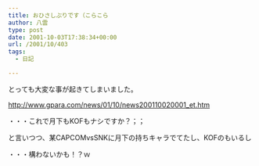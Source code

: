 ```yaml
---
title: おひさしぶりです（こらこら
author: 八雲
type: post
date: 2001-10-03T17:38:34+00:00
url: /2001/10/403
tags:
  - 日記

---
```

とっても大変な事が起きてしまいました。

http://www.gpara.com/news/01/10/news200110020001_et.htm

・・・これで月下もKOFもナシですか？；；

と言いつつ、某CAPCOMvsSNKに月下の持ちキャラでてたし、KOFのもいるし
  
・・・構わないかも！？ｗ
